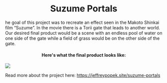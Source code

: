 <h1 align="center">Suzume Portals</h1>

he goal of this project was to recreate an effect seen in the Makoto Shinkai film “Suzume”. In the movie there is a Torii gate that leads to another world. Our desired final product would be a scene with an endless pool of water on one side of the gate while a field of grass would be on the other side of the gate.


<h4 align="center">Here's what the final product looks like:
</h4>

![](https://github.com/JeffreyPopek/Suzume-Portals/blob/main/Graphics%20Final/Showcase.gif)

Read more about the project here:
https://jeffreypopek.site/suzume-portals

